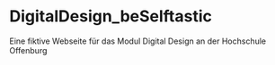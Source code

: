 # DigitalDesign_beSelftastic
Eine fiktive Webseite für das Modul Digital Design an der Hochschule Offenburg
